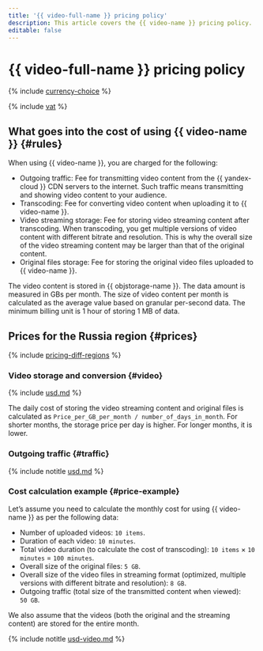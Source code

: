 ```yaml
---
title: '{{ video-full-name }} pricing policy'
description: This article covers the {{ video-name }} pricing policy.
editable: false
---
```


# {{ video-full-name }} pricing policy



{% include [currency-choice](../_includes/pricing/currency-choice.md) %}

{% include [vat](../_includes/vat.md) %}

## What goes into the cost of using {{ video-name }} {#rules}

When using {{ video-name }}, you are charged for the following:

* Outgoing traffic: Fee for transmitting video content from the {{ yandex-cloud }} CDN servers to the internet. Such traffic means transmitting and showing video content to your audience.
* Transcoding: Fee for converting video content when uploading it to {{ video-name }}.
* Video streaming storage: Fee for storing video streaming content after transcoding. When transcoding, you get multiple versions of video content with different bitrate and resolution. This is why the overall size of the video streaming content may be larger than that of the original content.
* Original files storage: Fee for storing the original video files uploaded to {{ video-name }}.

The video content is stored in {{ objstorage-name }}. The data amount is measured in GBs per month. The size of video content per month is calculated as the average value based on granular per-second data. The minimum billing unit is 1 hour of storing 1 MB of data.

## Prices for the Russia region {#prices}

{% include [pricing-diff-regions](../_includes/pricing-diff-regions.md) %}

### Video storage and conversion {#video}



{% include [usd.md](../_pricing/video/usd.md) %}


The daily cost of storing the video streaming content and original files is calculated as `Price_per_GB_per_month / number_of_days_in_month`. For shorter months, the storage price per day is higher. For longer months, it is lower.

### Outgoing traffic {#traffic}



{% include notitle [usd.md](../_pricing/video/usd-cdn.md) %}


### Cost calculation example {#price-example}

Let’s assume you need to calculate the monthly cost for using {{ video-name }} as per the following data:

* Number of uploaded videos: `10 items`.
* Duration of each video: `10 minutes`.
* Total video duration (to calculate the cost of transcoding): `10 items` × `10 minutes` = `100 minutes`.
* Overall size of the original files: `5 GB`.
* Overall size of the video files in streaming format (optimized, multiple versions with different bitrate and resolution): `8 GB`.
* Outgoing traffic (total size of the transmitted content when viewed): `50 GB`.

We also assume that the videos (both the original and the streaming content) are stored for the entire month.



{% include notitle [usd-video.md](../_pricing_examples/video/usd-video.md) %}

